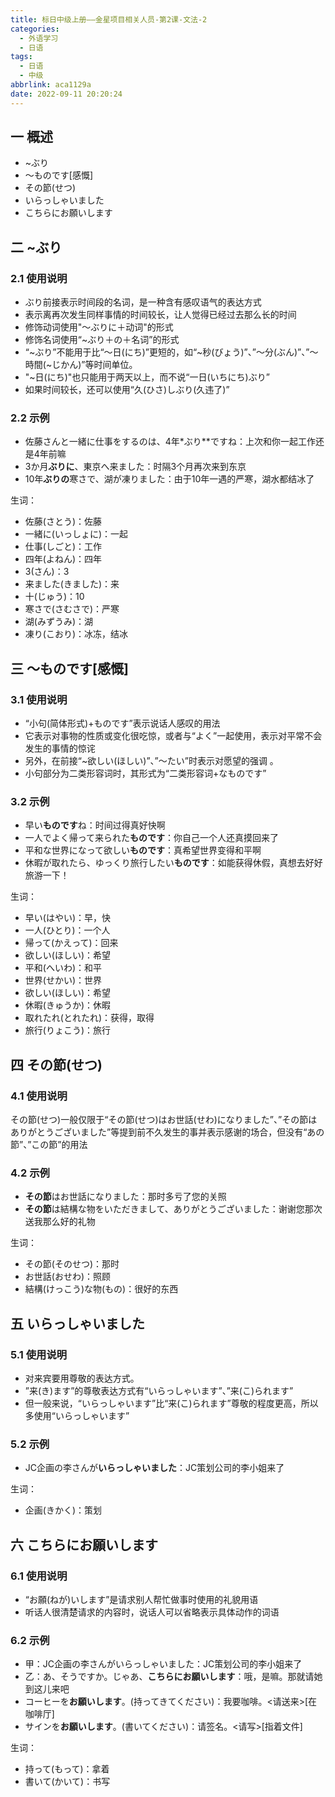 ```yaml
---
title: 标日中级上册——金星项目相关人员-第2课-文法-2
categories:
  - 外语学习
  - 日语
tags:
  - 日语
  - 中级
abbrlink: aca1129a
date: 2022-09-11 20:20:24
---
```

## 一 概述

* ~ぶり
* ～ものです[感慨]
* その節(せつ)
* いらっしゃいました
* こちらにお願いします

<!--more-->

## 二  ~ぶり

### 2.1 使用说明

*  ぶり前接表示时间段的名词，是一种含有感叹语气的表达方式
* 表示离再次发生同样事情的时间较长，让人觉得已经过去那么长的时间
* 修饰动词使用"～ぶりに＋动词"的形式
* 修饰名词使用“~ぶり＋の＋名词”的形式
* “~ぶり”不能用于比“～日(にち)”更短的，如“~秒(びょう)”、”～分(ぶん)”、”～時間(~じかん)”等时间单位。
* "~日(にち)"也只能用于两天以上，而不说“一日(いちにち)ぶり”
* 如果时间较长，还可以使用“久(ひさ)しぶり(久违了)”

### 2.2 示例

* 佐藤さんと一緒に仕事をするのは、4年*ぶり**ですね：上次和你一起工作还是4年前嘛
* 3か月**ぶりに**、東京へ来ました：时隔3个月再次来到东京
* 10年**ぶりの**寒さで、湖が凍りました：由于10年一遇的严寒，湖水都结冰了

生词：

* 佐藤(さとう)：佐藤
* 一緒に(いっしょに)：一起
* 仕事(しごと)：工作
* 四年(よねん)：四年
* 3(さん)：3
* 来ました(きました)：来
* 十(じゅう)：10
* 寒さで(さむさで)：严寒
* 湖(みずうみ)：湖
* 凍り(こおり)：冰冻，结冰

## 三 ～ものです[感慨]

### 3.1 使用说明

* “小句(简体形式)+ものです”表示说话人感叹的用法
* 它表示对事物的性质或变化很吃惊，或者与“よく”一起使用，表示对平常不会发生的事情的惊诧
* 另外，在前接“~欲しい(ほしい)”、”～たい”时表示对愿望的强调 。
* 小句部分为二类形容词时，其形式为“二类形容词+なものです”

### 3.2 示例

* 早い**ものです**ね：时间过得真好快啊
* 一人でよく帰って来られた**ものです**：你自己一个人还真摸回来了
* 平和な世界になって欲しい**ものです**：真希望世界变得和平啊
* 休暇が取れたら、ゆっくり旅行したい**ものです**：如能获得休假，真想去好好旅游一下！

生词：

* 早い(はやい)：早，快
* 一人(ひとり)：一个人
* 帰って(かえって)：回来
* 欲しい(ほしい)：希望
* 平和(へいわ)：和平
* 世界(せかい)：世界
* 欲しい(ほしい)：希望
* 休暇(きゅうか)：休暇
* 取れたれ(とれたれ)：获得，取得
* 旅行(りょこう)：旅行

## 四 その節(せつ)

### 4.1 使用说明

その節(せつ)一般仅限于“その節(せつ)はお世話(せわ)になりました”、”その節はありがとうございました”等提到前不久发生的事并表示感谢的场合，但没有“あの節”、”この節”的用法

### 4.2 示例

* **その節**はお世話になりました：那时多亏了您的关照
* **その節**は結構な物をいただきまして、ありがとうございました：谢谢您那次送我那么好的礼物

生词：

* その節(そのせつ)：那时
* お世話(おせわ)：照顾
* 結構(けっこう)な物(もの)：很好的东西

## 五 いらっしゃいました

### 5.1 使用说明

* 对来宾要用尊敬的表达方式。
* ”来(き)ます”的尊敬表达方式有“いらっしゃいます”、”来(こ)られます”
* 但一般来说，“いらっしゃいます”比“来(こ)られます”尊敬的程度更高，所以多使用“いらっしゃいます”

### 5.2 示例

* JC企画の李さんが**いらっしゃいました**：JC策划公司的李小姐来了

生词：

* 企画(きかく)：策划

## 六 こちらにお願いします

### 6.1 使用说明

* “お願(ねが)いします”是请求别人帮忙做事时使用的礼貌用语
* 听话人很清楚请求的内容时，说话人可以省略表示具体动作的词语

### 6.2 示例

* 甲：JC企画の李さんがいらっしゃいました：JC策划公司的李小姐来了
* 乙：あ、そうですか。じゃあ、**こちらにお願いします**：哦，是嘛。那就请她到这儿来吧
* コーヒーを**お願いします**。(持ってきてください)：我要咖啡。\<请送来>[在咖啡厅]
* サインを**お願いします**。(書いてください)：请签名。\<请写>[指着文件]

生词：

* 持って(もって)：拿着
* 書いて(かいて)：书写